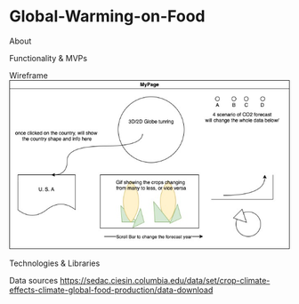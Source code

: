 # Global-Warming-on-Food

About

Functionality & MVPs

Wireframe
<br>
![alt text](https://github.com/em0227/Global-Warming-on-Food/blob/main/wireframe.jpg?raw=true)

Technologies & Libraries

Data sources
https://sedac.ciesin.columbia.edu/data/set/crop-climate-effects-climate-global-food-production/data-download
